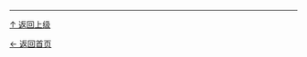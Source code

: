 
----
[↑ 返回上级](https://github.com/asin929/linux-software/blob/master/Big-Data/Hadoop-install.md)

[← 返回首页](https://github.com/asin929/linux-software)
